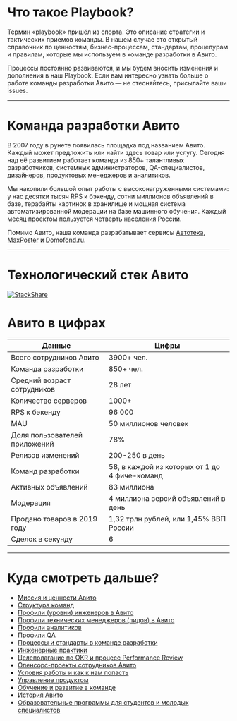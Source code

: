# Что такое Playbook?

Термин «playbook» пришёл из спорта. Это описание стратегии и тактических приемов команды. В нашем случае это открытый справочник по ценностям, бизнес-процессам, стандартам, процедурам и правилам, которые мы используем в команде разработки в Авито.

Процессы постоянно развиваются, и мы будем вносить изменения и дополнения в наш Playbook. Если вам интересно узнать больше о работе команды разработки Авито — не стесняйтесь, присылайте ваши issues.

***

# Команда разработки Авито
В 2007 году в рунете появилась площадка под названием Авито. Каждый может предложить или найти здесь товар или услугу. Сегодня над её развитием работает команда из 850+ талантливых разработчиков, системных администраторов, QA-специалистов, дизайнеров, продуктовых менеджеров и аналитиков.

Мы накопили большой опыт работы с высоконагруженными системами: у нас десятки тысяч RPS к бэкенду, сотни миллионов объявлений в базе, терабайты картинок в хранилище и мощная система автоматизированной модерации на базе машинного обучения. Каждый месяц проектом пользуется четверть населения России.

Помимо Авито, наша команда разрабатывает сервисы [Автотека](https://autoteka.ru/), [MaxPoster](https://maxposter.ru) и [Domofond.ru](https://www.domofond.ru/).

***
# Технологический стек Авито
[![StackShare](https://img.shields.io/badge/tech-stack-0690fa.svg?style=flat)](https://stackshare.io/avito/avito)

# Авито в цифрах 

Данные  | Цифры 
------------- | -------------
Всего сотрудников Авито	| 3900+ чел.	
Команда разработки | 850+ чел.
Средний возраст сотрудников | 28 лет
Количество серверов	| 1000+	
RPS к бэкенду	 | 96 000	
MAU	 | 50 миллионов человек
Доля пользователей приложений | 78%
Релизов изменений | 200-250 в день
Команд разработки | 58, в каждой из которых от 1 до 4 фиче-команд 
Активных объявлений	| 83 миллиона
Модерация	| 4 миллиона версий объявлений в день
Продано товаров в 2019 году    | 1,32 трлн рублей, или 1,45% ВВП России
Сделок в секунду | 6
***


# Куда смотреть дальше? 

- [Миссия и ценности Авито](https://github.com/avito-tech/playbook/blob/master/mission-and-values.md)
- [Структура команд](https://github.com/avito-tech/playbook/blob/master/structure.md)
- [Профили (уровни) инженеров в Авито](https://github.com/avito-tech/playbook/blob/master/developer-profile.md)
- [Профили технических менеджеров (лидов) в Авито](https://github.com/avito-tech/playbook/blob/master/techlead-profile.md)
- [Профили аналитиков](https://github.com/avito-tech/playbook/blob/master/analytics-levels.md)
- [Профили QA](https://github.com/avito-tech/playbook/blob/master/QA-profile.md)
- [Процессы и стандарты в команде разработки](https://github.com/avito-tech/playbook/blob/master/processes-and-standards.md)
- [Инженерные практики](https://github.com/avito-tech/playbook/blob/master/avito-developer-practice.md)
- [Целеполагание по OKR и процесс Performance Review](https://github.com/avito-tech/playbook/blob/master/goal-setting.md)
- [Опенсорс-проекты сотрудников Авито](https://github.com/avito-tech/playbook/blob/master/avito-open-source.md) 
- [Условия работы и как к нам попасть](https://github.com/avito-tech/playbook/blob/master/recruitment-and-office.md) 
- [Управление продуктом](https://github.com/avito-tech/playbook/blob/master/product-management.md)
- [Обучение и развитие в команде](https://github.com/avito-tech/playbook/blob/master/training-and-development.md) 
- [История Авито](https://github.com/avito-tech/playbook/blob/master/avito-history.md)
- [Образовательные программы для студентов и молодых специалистов](https://github.com/avito-tech/playbook/blob/master/students.md)

